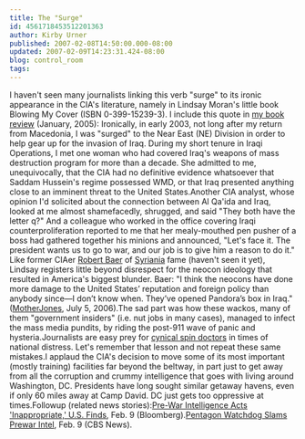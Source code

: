 ```yaml
---
title: The "Surge"
id: 4561718453512201363
author: Kirby Urner
published: 2007-02-08T14:50:00.000-08:00
updated: 2007-02-09T14:23:31.424-08:00
blog: control_room
tags: 
---
```


I haven't seen many journalists linking this verb "surge" to its ironic appearance in the CIA's literature, namely in Lindsay Moran's little book Blowing My Cover (ISBN 0-399-15239-3). I include this quote in [my book review](http://groups.google.com/group/alt.politics.org.cia/msg/4f6417a62000e1a5?hl=en&) (January, 2005):
Ironically, in early 2003, not long after my return from Macedonia, I was "surged" to the Near East (NE) Division in order to help gear up for the invasion of Iraq. During my short tenure in Iraqi Operations, I met one woman who had covered Iraq's weapons of mass destruction program for more than a decade. She admitted to me, unequivocally, that the CIA had no definitive evidence whatsoever that Saddam Hussein's regime possessed WMD, or that Iraq presented anything close to an imminent threat to the United States.Another CIA analyst, whose opinion I'd solicited about the connection between Al Qa'ida and Iraq, looked at me almost shamefacedly, shrugged, and said "They both have the letter q?" And a colleague who worked in the office covering Iraqi counterproliferation reported to me that her mealy-mouthed pen pusher of a boss had gathered together his minions and announced, "Let's face it. The president wants us to go to war, and our job is to give him a reason to do it." 
Like former CIAer [Robert Baer](http://en.wikipedia.org/wiki/Robert_Baer) of [Syriania](http://www.imdb.com/title/tt0365737/) fame (haven't seen it yet), Lindsay registers little beyond disrespect for the neocon ideology that resulted in America's biggest blunder. Baer: "I think the neocons have done more damage to the United States’ reputation and foreign policy than anybody since—I don’t know when. They’ve opened Pandora’s box in Iraq."  ([MotherJones](http://www.motherjones.com/interview/2006/07/baer.html), July 5, 2006).The sad part was how these wackos, many of them "government insiders" (i.e. nut jobs in many cases), managed to infect the mass media pundits, by riding the post-911 wave of panic and hysteria.Journalists are easy prey for [cynical spin doctors](http://worldgame.blogspot.com/2005/10/legal-affairs.html) in times of national distress. Let's remember that lesson and not repeat these same mistakes.I applaud the CIA's decision to move some of its most important (mostly training) facilities far beyond the beltway, in part just to get away from all the corruption and crummy intelligence that goes with living around Washington, DC. Presidents have long sought similar getaway havens, even if only 60 miles away at Camp David. DC just gets too oppressive at times.Followup (related news stories):[Pre-War Intelligence Acts 'Inappropriate,' U.S. Finds](http://www.bloomberg.com/apps/news?pid=20601087&sid=ap.ikYuMdCUw), Feb. 9 (Bloomberg).[Pentagon Watchdog Slams Prewar Intel](http://www.cbsnews.com/stories/2007/02/09/iraq/main2452482.shtml), Feb. 9 (CBS News).